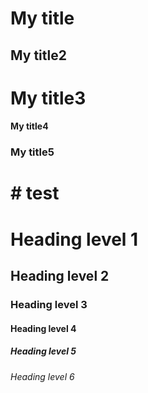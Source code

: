 # My title
## My title2
# My title3
#### My title4
### My title5
#    # test
# Heading level 1
## Heading level 2
### Heading level 3
#### Heading level 4
##### Heading level 5
###### Heading level 6